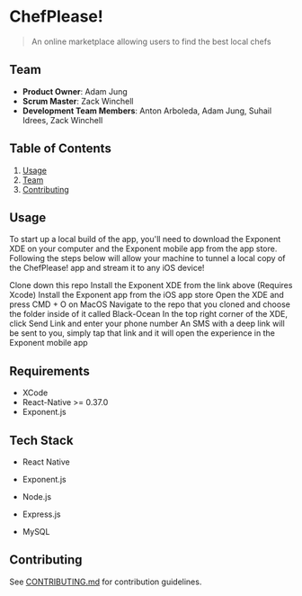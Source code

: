 # ChefPlease!

> An online marketplace allowing users to find the best local chefs 

## Team

  - __Product Owner__: Adam Jung
  - __Scrum Master__: Zack Winchell
  - __Development Team Members__: Anton Arboleda, Adam Jung, Suhail Idrees, Zack Winchell

## Table of Contents

1. [Usage](#Usage)
1. [Team](#team)
1. [Contributing](#contributing)

## Usage

To start up a local build of the app, you'll need to download the Exponent XDE on your computer and the Exponent mobile app from the app store. Following the steps below will allow your machine to tunnel a local copy of the ChefPlease! app and stream it to any iOS device!

Clone down this repo
Install the Exponent XDE from the link above (Requires Xcode)
Install the Exponent app from the iOS app store
Open the XDE and press CMD + O on MacOS
Navigate to the repo that you cloned and choose the folder inside of it called Black-Ocean
In the top right corner of the XDE, click Send Link and enter your phone number
An SMS with a deep link will be sent to you, simply tap that link and it will open the experience in the Exponent mobile app

## Requirements

- XCode
- React-Native >= 0.37.0
- Exponent.js

## Tech Stack

- React Native

- Exponent.js

- Node.js

- Express.js

- MySQL

## Contributing

See [CONTRIBUTING.md](CONTRIBUTING.md) for contribution guidelines.

